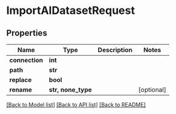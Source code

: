 # ImportAIDatasetRequest


## Properties

Name | Type | Description | Notes
------------ | ------------- | ------------- | -------------
**connection** | **int** |  | 
**path** | **str** |  | 
**replace** | **bool** |  | 
**rename** | **str, none_type** |  | [optional] 

[[Back to Model list]](../#documentation-for-models) [[Back to API list]](../#documentation-for-api-endpoints) [[Back to README]](../)


